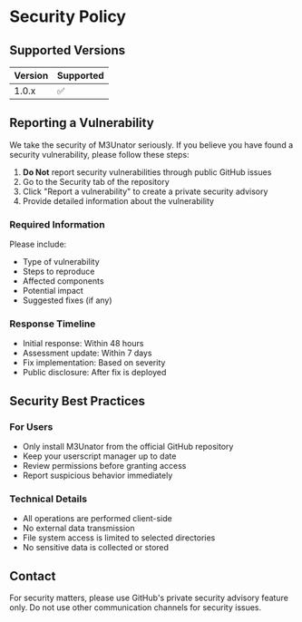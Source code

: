 # Security Policy

## Supported Versions

| Version | Supported          |
| ------- | ------------------ |
| 1.0.x   | :white_check_mark: |

## Reporting a Vulnerability

We take the security of M3Unator seriously. If you believe you have found a security vulnerability, please follow these steps:

1. **Do Not** report security vulnerabilities through public GitHub issues
2. Go to the Security tab of the repository
3. Click "Report a vulnerability" to create a private security advisory
4. Provide detailed information about the vulnerability

### Required Information

Please include:
- Type of vulnerability
- Steps to reproduce
- Affected components
- Potential impact
- Suggested fixes (if any)

### Response Timeline

- Initial response: Within 48 hours
- Assessment update: Within 7 days
- Fix implementation: Based on severity
- Public disclosure: After fix is deployed

## Security Best Practices

### For Users
- Only install M3Unator from the official GitHub repository
- Keep your userscript manager up to date
- Review permissions before granting access
- Report suspicious behavior immediately

### Technical Details
- All operations are performed client-side
- No external data transmission
- File system access is limited to selected directories
- No sensitive data is collected or stored

## Contact

For security matters, please use GitHub's private security advisory feature only.
Do not use other communication channels for security issues. 